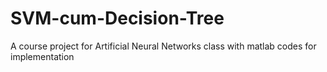 # SVM-cum-Decision-Tree
A course project for Artificial Neural Networks class with matlab codes for implementation
